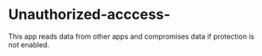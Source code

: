 # Unauthorized-acccess-
This app reads data from other apps and compromises data if protection is not enabled.
